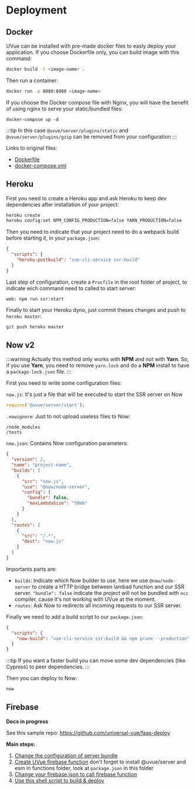 # Deployment

## Docker

UVue can be installed with pre-made docker files to easly deploy your application.
If you choose Dockerfile only, you can build image with this command:

```bash
docker build -t <image-name> .
```

Then run a container:

```bash
docker run -p 8080:8080 <image-name>
```

If you choose the Docker compose file with Nginx, you will have the benefit of
using nginx to serve your static/bundled files:

```
docker-compose up -d
```

:::tip
In this case `@uvue/server/plugins/static` and `@uvue/server/plugins/gzip` can
be removed from your configuration
:::

Links to original files:

- [Dockerfile](https://github.com/universal-vue/uvue/blob/master/packages/%40uvue/vue-cli-plugin-ssr/generator/templates/docker/Dockerfile)
- [docker-compose.yml](https://github.com/universal-vue/uvue/blob/master/packages/%40uvue/vue-cli-plugin-ssr/generator/templates/docker-nginx/docker-compose.yml)

## Heroku

First you need to create a Heroku app and ask Heroku to keep dev dependencies after installation
of your project:

```bash
heroku create
heroku config:set NPM_CONFIG_PRODUCTION=false YARN_PRODUCTION=false
```

Then you need to indicate that your project need to do a webpack build before starting it,
in your `package.json`:

```json
{
  "scripts": {
    "heroku-postbuild": "vue-cli-service ssr:build"
  }
}
```

Last step of configuration, create a `Procfile` in the root folder of project, to indicate
wich command need to called to start server:

```
web: npm run ssr:start
```

Finally to start your Heroku dyno, just commit theses changes and push to `heroku master`:

```bash
git push heroku master
```

## Now v2

:::warning
Actually this method only works with **NPM** and not with **Yarn**. So, if you use **Yarn**,
you need to remove `yarn.lock` and do a **NPM** install to have a `package-lock.json` file.
:::

First you need to write some configuration files:

`now.js`: It's just a file that will be executed to start the SSR server on Now

```js
require('@uvue/server/start');
```

`.nowignore`: Just to not upload useless files to Now:

```
/node_modules
/tests
```

`now.json`: Contains Now configuration parameters:

```json
{
  "version": 2,
  "name": "project-name",
  "builds": [
    {
      "src": "now.js",
      "use": "@now/node-server",
      "config": {
        "bundle": false,
        "maxLambdaSize": "50mb"
      }
    }
  ],
  "routes": [
    {
      "src": "/.*",
      "dest": "now.js"
    }
  ]
}
```

Importants parts are:

- `builds`: Indicate which Now builder to use, here we use `@now/node-server` to create a
  HTTP bridge between lambad function and our SSR server. `"bundle": false` indicate the project will not
  be bundled with `ncc` compiler, cause it's not working with UVue at the moment.
- `routes`: Ask Now to redirects all incoming requests to our SSR server.

Finally we need to add a build script to our `package.json`:

```json
{
  "scripts": {
    "now-build": "vue-cli-service ssr:build && npm prune --production"
  }
}
```

:::tip
If you want a faster build you can move some dev dependencies (like Cypress) to peer dependencies.
:::

Then you can deploy to Now:

```bash
now
```

## Firebase

**Docs in progress**

See this sample repo: https://github.com/universal-vue/faas-deploy

**Main steps:**

1. [Change the configuration of server bundle](https://github.com/universal-vue/faas-deploy/blob/master/server.config.js#L2-L7)
2. [Create UVue firebase function](https://github.com/universal-vue/faas-deploy/blob/master/functions/index.js)
   don't forget to install @uvue/server and esm in functions folder, look at `package.json` in this folder
3. [Change your firebase.json to call firebase function](https://github.com/universal-vue/faas-deploy/blob/master/firebase.json)
4. [Use this shell script to build & deploy](https://github.com/universal-vue/faas-deploy/blob/master/firebase.sh)
